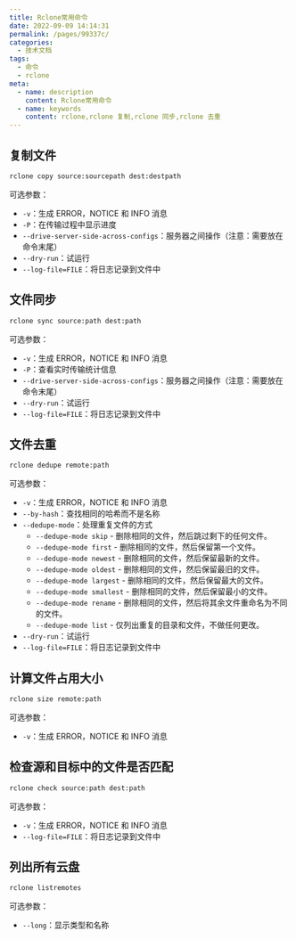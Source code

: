 ```yaml
---
title: Rclone常用命令
date: 2022-09-09 14:14:31
permalink: /pages/99337c/
categories:
  - 技术文档
tags:
  - 命令
  - rclone
meta:
  - name: description
    content: Rclone常用命令
  - name: keywords
    content: rclone,rclone 复制,rclone 同步,rclone 去重
---
```

## 复制文件

```sh
rclone copy source:sourcepath dest:destpath
```

可选参数：

- `-v`：生成 ERROR，NOTICE 和 INFO 消息
- `-P`：在传输过程中显示进度
- `--drive-server-side-across-configs`：服务器之间操作（注意：需要放在命令末尾）
- `--dry-run`：试运行
- `--log-file=FILE`：将日志记录到文件中

## 文件同步

```sh
rclone sync source:path dest:path
```

可选参数：

- `-v`：生成 ERROR，NOTICE 和 INFO 消息
- `-P`：查看实时传输统计信息
- `--drive-server-side-across-configs`：服务器之间操作（注意：需要放在命令末尾）
- `--dry-run`：试运行
- `--log-file=FILE`：将日志记录到文件中

## 文件去重

```sh
rclone dedupe remote:path
```

可选参数：

- `-v`：生成 ERROR，NOTICE 和 INFO 消息
- `--by-hash`：查找相同的哈希而不是名称
- `--dedupe-mode`：处理重复文件的方式
  - `--dedupe-mode skip` - 删除相同的文件，然后跳过剩下的任何文件。
  - `--dedupe-mode first` - 删除相同的文件，然后保留第一个文件。
  - `--dedupe-mode newest` - 删除相同的文件，然后保留最新的文件。
  - `--dedupe-mode oldest` - 删除相同的文件，然后保留最旧的文件。
  - `--dedupe-mode largest` - 删除相同的文件，然后保留最大的文件。
  - `--dedupe-mode smallest` - 删除相同的文件，然后保留最小的文件。
  - `--dedupe-mode rename` - 删除相同的文件，然后将其余文件重命名为不同的文件。
  - `--dedupe-mode list` - 仅列出重复的目录和文件，不做任何更改。
- `--dry-run`：试运行
- `--log-file=FILE`：将日志记录到文件中

## 计算文件占用大小

```sh
rclone size remote:path
```

可选参数：

- `-v`：生成 ERROR，NOTICE 和 INFO 消息

## 检查源和目标中的文件是否匹配

```sh
rclone check source:path dest:path
```

可选参数：

- `-v`：生成 ERROR，NOTICE 和 INFO 消息
- `--log-file=FILE`：将日志记录到文件中

## 列出所有云盘

```sh
rclone listremotes
```

可选参数：

- `--long`：显示类型和名称
